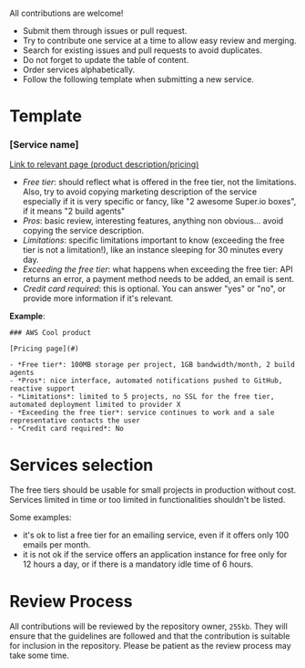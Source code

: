 All contributions are welcome!

- Submit them through issues or pull request.
- Try to contribute one service at a time to allow easy review and merging.
- Search for existing issues and pull requests to avoid duplicates.
- Do not forget to update the table of content.
- Order services alphabetically.
- Follow the following template when submitting a new service.

# Template

### [Service name]

[Link to relevant page (product description/pricing)](#)

- *Free tier*: should reflect what is offered in the free tier, not the limitations. Also, try to avoid copying marketing description of the service especially if it is very specific or fancy, like "2 awesome Super.io boxes", if it means "2 build agents"
- *Pros*: basic review, interesting features, anything non obvious... avoid copying the service description.
- *Limitations*: specific limitations important to know (exceeding the free tier is not a limitation!), like an instance sleeping for 30 minutes every day. 
- *Exceeding the free tier*: what happens when exceeding the free tier: API returns an error, a payment method needs to be added, an email is sent.
- *Credit card required*: this is optional. You can answer "yes" or "no", or provide more information if it's relevant.

**Example**:
  
    ### AWS Cool product
    
    [Pricing page](#)
    
    - *Free tier*: 100MB storage per project, 1GB bandwidth/month, 2 build agents
    - *Pros*: nice interface, automated notifications pushed to GitHub, reactive support
    - *Limitations*: limited to 5 projects, no SSL for the free tier, automated deployment limited to provider X
    - *Exceeding the free tier*: service continues to work and a sale representative contacts the user
    - *Credit card required*: No

# Services selection

The free tiers should be usable for small projects in production without cost. 
Services limited in time or too limited in functionalities shouldn't be listed. 

Some examples:
- it's ok to list a free tier for an emailing service, even if it offers only 100 emails per month.
- it is not ok if the service offers an application instance for free only for 12 hours a day, or if there is a mandatory idle time of 6 hours. 

# Review Process

All contributions will be reviewed by the repository owner, `255kb`. They will ensure that the guidelines are followed and that the contribution is suitable for inclusion in the repository. Please be patient as the review process may take some time.
